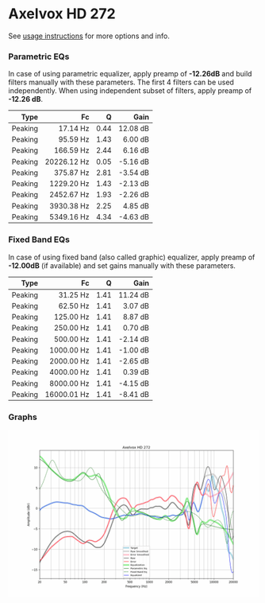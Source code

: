 # Axelvox HD 272
See [usage instructions](https://github.com/jaakkopasanen/AutoEq#usage) for more options and info.

### Parametric EQs
In case of using parametric equalizer, apply preamp of **-12.26dB** and build filters manually
with these parameters. The first 4 filters can be used independently.
When using independent subset of filters, apply preamp of **-12.26 dB**.

| Type    | Fc          |    Q | Gain     |
|--------:|------------:|-----:|---------:|
| Peaking | 17.14 Hz    | 0.44 | 12.08 dB |
| Peaking | 95.59 Hz    | 1.43 | 6.00 dB  |
| Peaking | 166.59 Hz   | 2.44 | 6.16 dB  |
| Peaking | 20226.12 Hz | 0.05 | -5.16 dB |
| Peaking | 375.87 Hz   | 2.81 | -3.54 dB |
| Peaking | 1229.20 Hz  | 1.43 | -2.13 dB |
| Peaking | 2452.67 Hz  | 1.93 | -2.26 dB |
| Peaking | 3930.38 Hz  | 2.25 | 4.85 dB  |
| Peaking | 5349.16 Hz  | 4.34 | -4.63 dB |

### Fixed Band EQs
In case of using fixed band (also called graphic) equalizer, apply preamp of **-12.00dB**
(if available) and set gains manually with these parameters.

| Type    | Fc          |    Q | Gain     |
|--------:|------------:|-----:|---------:|
| Peaking | 31.25 Hz    | 1.41 | 11.24 dB |
| Peaking | 62.50 Hz    | 1.41 | 3.07 dB  |
| Peaking | 125.00 Hz   | 1.41 | 8.87 dB  |
| Peaking | 250.00 Hz   | 1.41 | 0.70 dB  |
| Peaking | 500.00 Hz   | 1.41 | -2.14 dB |
| Peaking | 1000.00 Hz  | 1.41 | -1.00 dB |
| Peaking | 2000.00 Hz  | 1.41 | -2.65 dB |
| Peaking | 4000.00 Hz  | 1.41 | 0.39 dB  |
| Peaking | 8000.00 Hz  | 1.41 | -4.15 dB |
| Peaking | 16000.01 Hz | 1.41 | -8.41 dB |

### Graphs
![](./Axelvox%20HD%20272.png)